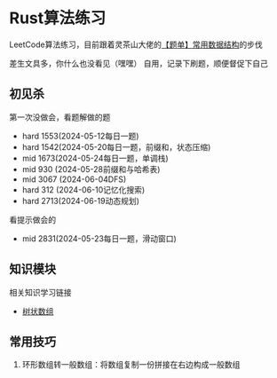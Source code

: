 # Rust算法练习
LeetCode算法练习，目前跟着灵茶山大佬的[【题单】常用数据结构](https://leetcode.cn/circle/discuss/mOr1u6/)的步伐

差生文具多，你什么也没看见（嘿嘿）
自用，记录下刷题，顺便督促下自己

## 初见杀

第一次没做会，看题解做的题
- hard 1553(2024-05-12每日一题)
- hard 1542(2024-05-20每日一题，前缀和，状态压缩)
- mid  1673(2024-05-24每日一题，单调栈)
- mid  930 (2024-05-28前缀和与哈希表)
- mid 3067 (2024-06-04DFS)
- hard 312 (2024-06-10记忆化搜索)
- hard 2713(2024-06-19动态规划)

看提示做会的
- mid  2831(2024-05-23每日一题，滑动窗口)

## 知识模块

相关知识学习链接

- [树状数组](https://leetcode.cn/problems/range-sum-query-mutable/solutions/2524481/dai-ni-fa-ming-shu-zhuang-shu-zu-fu-shu-lyfll/)

## 常用技巧
1. 环形数组转一般数组：将数组复制一份拼接在右边构成一般数组